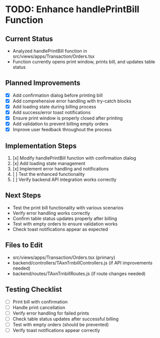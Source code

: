 # TODO: Enhance handlePrintBill Function

## Current Status
- Analyzed handlePrintBill function in src/views/apps/Transaction/Orders.tsx
- Function currently opens print window, prints bill, and updates table status

## Planned Improvements
- [x] Add confirmation dialog before printing bill
- [x] Add comprehensive error handling with try-catch blocks
- [x] Add loading state during billing process
- [x] Add success/error toast notifications
- [x] Ensure print window is properly closed after printing
- [x] Add validation to prevent billing empty orders
- [x] Improve user feedback throughout the process

## Implementation Steps
1. [x] Modify handlePrintBill function with confirmation dialog
2. [x] Add loading state management
3. [x] Implement error handling and notifications
4. [ ] Test the enhanced functionality
5. [ ] Verify backend API integration works correctly

## Next Steps
- Test the print bill functionality with various scenarios
- Verify error handling works correctly
- Confirm table status updates properly after billing
- Test with empty orders to ensure validation works
- Check toast notifications appear as expected

## Files to Edit
- src/views/apps/Transaction/Orders.tsx (primary)
- backend/controllers/TAxnTrnbillControllers.js (if API improvements needed)
- backend/routes/TAxnTrnbillRoutes.js (if route changes needed)

## Testing Checklist
- [ ] Print bill with confirmation
- [ ] Handle print cancellation
- [ ] Verify error handling for failed prints
- [ ] Check table status updates after successful billing
- [ ] Test with empty orders (should be prevented)
- [ ] Verify toast notifications appear correctly

